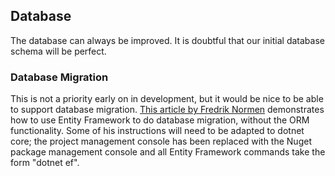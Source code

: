 ## Database
The database can always be improved. It is doubtful that our initial database
schema will be perfect.

### Database Migration
This is not a priority early on in development, but it would be nice to be able
to support database migration. [This article by Fredrik
Normen](https://weblogs.asp.net/fredriknormen/using-entity-framework-4-3-database-migration-for-any-project)
demonstrates how to use Entity Framework to do database migration, without the
ORM functionality. Some of his instructions will need to be adapted to dotnet
core; the project management console has been replaced with the Nuget package
management console and all Entity Framework commands take the form "dotnet ef".
